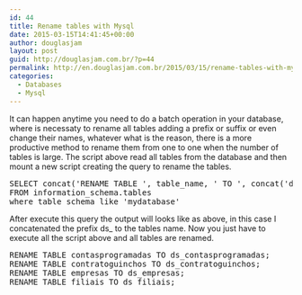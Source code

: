 ```yaml
---
id: 44
title: Rename tables with Mysql
date: 2015-03-15T14:41:45+00:00
author: douglasjam
layout: post
guid: http://douglasjam.com.br/?p=44
permalink: http://en.douglasjam.com.br/2015/03/15/rename-tables-with-mysql-2/
categories:
  - Databases
  - Mysql
---
```

It can happen anytime you need to do a batch operation in your database, where is necessaty to rename all tables adding a prefix or suffix or even change their names, whatever what is the reason, there is a more productive method to rename them from one to one when the number of tables is large. The script above read all tables from the database and then mount a new script creating the query to rename the tables.

<pre class="lang:mysql decode:true">SELECT concat('RENAME TABLE ', table_name, ' TO ', concat('ds_', table_name), ';')
FROM information_schema.tables
where table_schema like 'mydatabase'</pre>

After execute this query the output will looks like as above, in this case I concatenated the prefix ds_ to the tables name. Now you just have to execute all the script above and all tables are renamed.

<pre class="lang:mysql decode:true ">RENAME TABLE contasprogramadas TO ds_contasprogramadas;
RENAME TABLE contratoguinchos TO ds_contratoguinchos;
RENAME TABLE empresas TO ds_empresas;
RENAME TABLE filiais TO ds_filiais;
</pre>